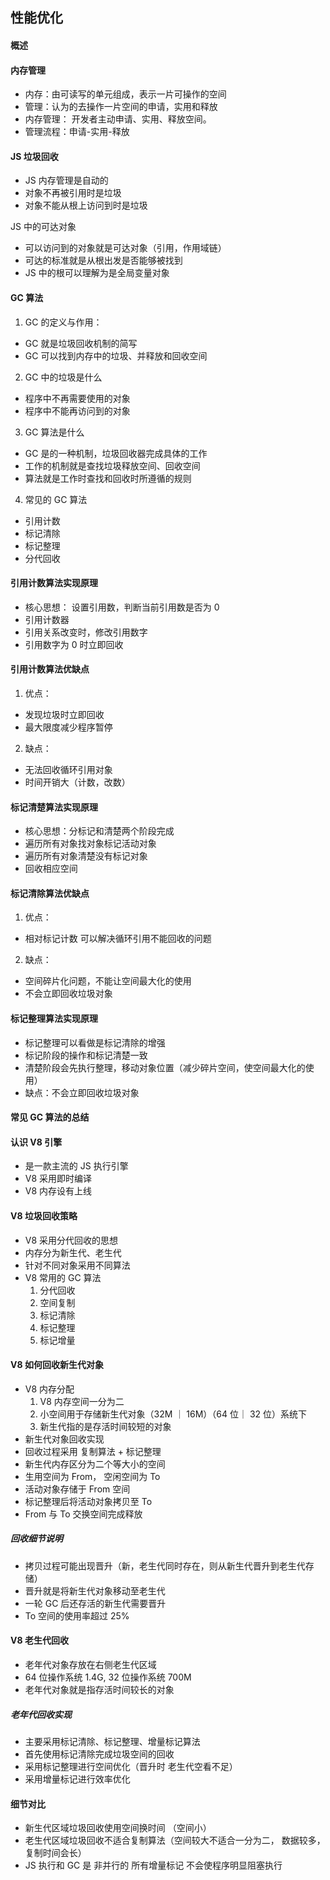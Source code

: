 ## 性能优化

#### 概述

#### 内存管理

- 内存：由可读写的单元组成，表示一片可操作的空间
- 管理：认为的去操作一片空间的申请，实用和释放
- 内存管理： 开发者主动申请、实用、释放空间。
- 管理流程：申请-实用-释放

#### JS 垃圾回收

- JS 内存管理是自动的
- 对象不再被引用时是垃圾
- 对象不能从根上访问到时是垃圾

JS 中的可达对象

- 可以访问到的对象就是可达对象（引用，作用域链）
- 可达的标准就是从根出发是否能够被找到
- JS 中的根可以理解为是全局变量对象

#### GC 算法

1.  GC 的定义与作用：

- GC 就是垃圾回收机制的简写
- GC 可以找到内存中的垃圾、并释放和回收空间

2.  GC 中的垃圾是什么

- 程序中不再需要使用的对象
- 程序中不能再访问到的对象

3. GC 算法是什么

- GC 是的一种机制，垃圾回收器完成具体的工作
- 工作的机制就是查找垃圾释放空间、回收空间
- 算法就是工作时查找和回收时所遵循的规则

4.  常见的 GC 算法

- 引用计数
- 标记清除
- 标记整理
- 分代回收

#### 引用计数算法实现原理

- 核心思想： 设置引用数，判断当前引用数是否为 0
- 引用计数器
- 引用关系改变时，修改引用数字
- 引用数字为 0 时立即回收

#### 引用计数算法优缺点

1. 优点：

- 发现垃圾时立即回收
- 最大限度减少程序暂停

2. 缺点：

- 无法回收循环引用对象
- 时间开销大（计数，改数）

#### 标记清楚算法实现原理

- 核心思想：分标记和清楚两个阶段完成
- 遍历所有对象找对象标记活动对象
- 遍历所有对象清楚没有标记对象
- 回收相应空间

#### 标记清除算法优缺点

1. 优点：

- 相对标记计数 可以解决循环引用不能回收的问题

2. 缺点：

- 空间碎片化问题，不能让空间最大化的使用
- 不会立即回收垃圾对象

#### 标记整理算法实现原理

- 标记整理可以看做是标记清除的增强
- 标记阶段的操作和标记清楚一致
- 清楚阶段会先执行整理，移动对象位置（减少碎片空间，使空间最大化的使用）
- 缺点：不会立即回收垃圾对象

#### 常见 GC 算法的总结

#### 认识 V8 引擎

- 是一款主流的 JS 执行引擎
- V8 采用即时编译
- V8 内存设有上线

#### V8 垃圾回收策略

- V8 采用分代回收的思想
- 内存分为新生代、老生代
- 针对不同对象采用不同算法
- V8 常用的 GC 算法
  1. 分代回收
  2. 空间复制
  3. 标记清除
  4. 标记整理
  5. 标记增量

#### V8 如何回收新生代对象

- V8 内存分配
  1.  V8 内存空间一分为二
  2.  小空间用于存储新生代对象（32M ｜ 16M）（64 位｜ 32 位）系统下
  3.  新生代指的是存活时间较短的对象
- 新生代对象回收实现
- 回收过程采用 复制算法 + 标记整理
- 新生代内存区分为二个等大小的空间
- 生用空间为 From， 空闲空间为 To
- 活动对象存储于 From 空间
- 标记整理后将活动对象拷贝至 To
- From 与 To 交换空间完成释放

##### 回收细节说明

- 拷贝过程可能出现晋升（新，老生代同时存在，则从新生代晋升到老生代存储）
- 晋升就是将新生代对象移动至老生代
- 一轮 GC 后还存活的新生代需要晋升
- To 空间的使用率超过 25%

#### V8 老生代回收

- 老年代对象存放在右侧老生代区域
- 64 位操作系统 1.4G, 32 位操作系统 700M
- 老年代对象就是指存活时间较长的对象

##### 老年代回收实现

- 主要采用标记清除、标记整理、增量标记算法
- 首先使用标记清除完成垃圾空间的回收
- 采用标记整理进行空间优化（晋升时 老生代空看不足）
- 采用增量标记进行效率优化

#### 细节对比

- 新生代区域垃圾回收使用空间换时间 （空间小）
- 老生代区域垃圾回收不适合复制算法（空间较大不适合一分为二， 数据较多，复制时间会长）
- JS 执行和 GC 是 非并行的 所有增量标记 不会使程序明显阻塞执行
